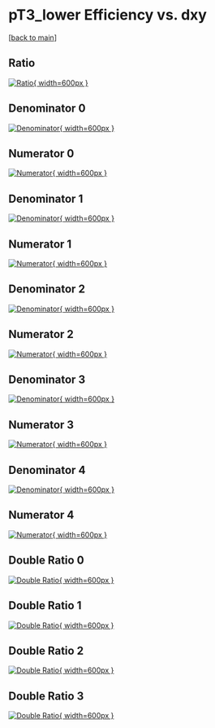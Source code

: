 # pT3_lower Efficiency vs. dxy

[[back to main](./)]



## Ratio

[![Ratio](../mtv/var/pT3_lower_vtr_13_-1_eff_dxy.png){ width=600px }](../mtv/var/pT3_lower_vtr_13_-1_eff_dxy.pdf)

## Denominator 0

[![Denominator](../mtv/den/pT3_lower_vtr_13_-1_eff_dxy_den0.png){ width=600px }](../mtv/den/pT3_lower_vtr_13_-1_eff_dxy_den0.pdf)

## Numerator 0

[![Numerator](../mtv/num/pT3_lower_vtr_13_-1_eff_dxy_num0.png){ width=600px }](../mtv/num/pT3_lower_vtr_13_-1_eff_dxy_num0.pdf)

## Denominator 1

[![Denominator](../mtv/den/pT3_lower_vtr_13_-1_eff_dxy_den1.png){ width=600px }](../mtv/den/pT3_lower_vtr_13_-1_eff_dxy_den1.pdf)

## Numerator 1

[![Numerator](../mtv/num/pT3_lower_vtr_13_-1_eff_dxy_num1.png){ width=600px }](../mtv/num/pT3_lower_vtr_13_-1_eff_dxy_num1.pdf)

## Denominator 2

[![Denominator](../mtv/den/pT3_lower_vtr_13_-1_eff_dxy_den2.png){ width=600px }](../mtv/den/pT3_lower_vtr_13_-1_eff_dxy_den2.pdf)

## Numerator 2

[![Numerator](../mtv/num/pT3_lower_vtr_13_-1_eff_dxy_num2.png){ width=600px }](../mtv/num/pT3_lower_vtr_13_-1_eff_dxy_num2.pdf)

## Denominator 3

[![Denominator](../mtv/den/pT3_lower_vtr_13_-1_eff_dxy_den3.png){ width=600px }](../mtv/den/pT3_lower_vtr_13_-1_eff_dxy_den3.pdf)

## Numerator 3

[![Numerator](../mtv/num/pT3_lower_vtr_13_-1_eff_dxy_num3.png){ width=600px }](../mtv/num/pT3_lower_vtr_13_-1_eff_dxy_num3.pdf)

## Denominator 4

[![Denominator](../mtv/den/pT3_lower_vtr_13_-1_eff_dxy_den4.png){ width=600px }](../mtv/den/pT3_lower_vtr_13_-1_eff_dxy_den4.pdf)

## Numerator 4

[![Numerator](../mtv/num/pT3_lower_vtr_13_-1_eff_dxy_num4.png){ width=600px }](../mtv/num/pT3_lower_vtr_13_-1_eff_dxy_num4.pdf)

## Double Ratio 0

[![Double Ratio](../mtv/ratio/pT3_lower_vtr_13_-1_eff_dxy_ratio0.png){ width=600px }](../mtv/ratio/pT3_lower_vtr_13_-1_eff_dxy_ratio0.pdf)

## Double Ratio 1

[![Double Ratio](../mtv/ratio/pT3_lower_vtr_13_-1_eff_dxy_ratio1.png){ width=600px }](../mtv/ratio/pT3_lower_vtr_13_-1_eff_dxy_ratio1.pdf)

## Double Ratio 2

[![Double Ratio](../mtv/ratio/pT3_lower_vtr_13_-1_eff_dxy_ratio2.png){ width=600px }](../mtv/ratio/pT3_lower_vtr_13_-1_eff_dxy_ratio2.pdf)

## Double Ratio 3

[![Double Ratio](../mtv/ratio/pT3_lower_vtr_13_-1_eff_dxy_ratio3.png){ width=600px }](../mtv/ratio/pT3_lower_vtr_13_-1_eff_dxy_ratio3.pdf)

